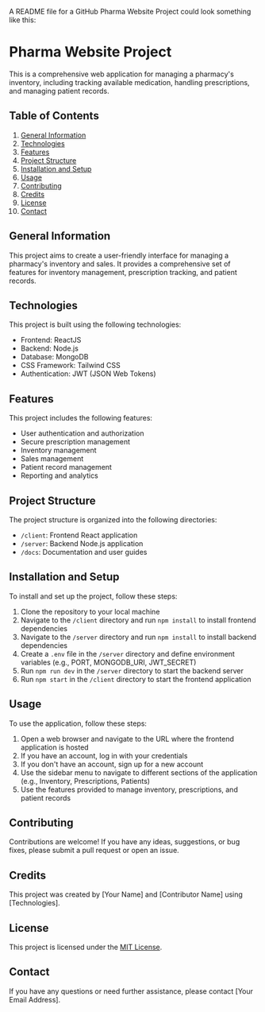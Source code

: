 A README file for a GitHub Pharma Website Project could look something like this:

# Pharma Website Project

This is a comprehensive web application for managing a pharmacy's inventory, including tracking available medication, handling prescriptions, and managing patient records.

## Table of Contents

1. [General Information](#general-information)
2. [Technologies](#technologies)
3. [Features](#features)
4. [Project Structure](#project-structure)
5. [Installation and Setup](#installation-and-setup)
6. [Usage](#usage)
7. [Contributing](#contributing)
8. [Credits](#credits)
9. [License](#license)
10. [Contact](#contact)

## General Information

This project aims to create a user-friendly interface for managing a pharmacy's inventory and sales. It provides a comprehensive set of features for inventory management, prescription tracking, and patient records.

## Technologies

This project is built using the following technologies:

- Frontend: ReactJS
- Backend: Node.js
- Database: MongoDB
- CSS Framework: Tailwind CSS
- Authentication: JWT (JSON Web Tokens)

## Features

This project includes the following features:

- User authentication and authorization
- Secure prescription management
- Inventory management
- Sales management
- Patient record management
- Reporting and analytics

## Project Structure

The project structure is organized into the following directories:

- `/client`: Frontend React application
- `/server`: Backend Node.js application
- `/docs`: Documentation and user guides

## Installation and Setup

To install and set up the project, follow these steps:

1. Clone the repository to your local machine
2. Navigate to the `/client` directory and run `npm install` to install frontend dependencies
3. Navigate to the `/server` directory and run `npm install` to install backend dependencies
4. Create a `.env` file in the `/server` directory and define environment variables (e.g., PORT, MONGODB_URI, JWT_SECRET)
5. Run `npm run dev` in the `/server` directory to start the backend server
6. Run `npm start` in the `/client` directory to start the frontend application

## Usage

To use the application, follow these steps:

1. Open a web browser and navigate to the URL where the frontend application is hosted
2. If you have an account, log in with your credentials
3. If you don't have an account, sign up for a new account
4. Use the sidebar menu to navigate to different sections of the application (e.g., Inventory, Prescriptions, Patients)
5. Use the features provided to manage inventory, prescriptions, and patient records

## Contributing

Contributions are welcome! If you have any ideas, suggestions, or bug fixes, please submit a pull request or open an issue.

## Credits

This project was created by [Your Name] and [Contributor Name] using [Technologies].

## License

This project is licensed under the [MIT License](LICENSE).

## Contact

If you have any questions or need further assistance, please contact [Your Email Address].
